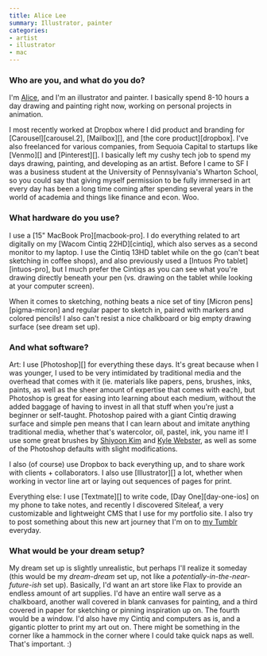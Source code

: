 ```yaml
---
title: Alice Lee
summary: Illustrator, painter
categories:
- artist
- illustrator
- mac
---
```


### Who are you, and what do you do?

I'm [Alice](http://byalicelee.com/ "Alice's website."), and I'm an illustrator and painter. I basically spend 8-10 hours a day drawing and painting right now, working on personal projects in animation.

I most recently worked at Dropbox where I did product and branding for [Carousel][carousel.2], [Mailbox][], and [the core product][dropbox]. I've also freelanced for various companies, from Sequoia Capital to startups like [Venmo][] and [Pinterest][]. I basically left my cushy tech job to spend my days drawing, painting, and developing as an artist. Before I came to SF I was a business student at the University of Pennsylvania's Wharton School, so you could say that giving myself permission to be fully immersed in art every day has been a long time coming after spending several years in the world of academia and things like finance and econ. Woo.

### What hardware do you use?

I use a [15" MacBook Pro][macbook-pro]. I do everything related to art digitally on my [Wacom Cintiq 22HD][cintiq], which also serves as a second monitor to my laptop. I use the Cintiq 13HD tablet while on the go (can't beat sketching in coffee shops), and also previously used a [Intuos Pro tablet][intuos-pro], but I much prefer the Cintiqs as you can see what you're drawing directly beneath your pen (vs. drawing on the tablet while looking at your computer screen).

When it comes to sketching, nothing beats a nice set of tiny [Micron pens][pigma-micron] and regular paper to sketch in, paired with markers and colored pencils! I also can't resist a nice chalkboard or big empty drawing surface (see dream set up).

### And what software?

Art: I use [Photoshop][] for everything these days. It's great because when I was younger, I used to be very intimidated by traditional media and the overhead that comes with it (ie. materials like papers, pens, brushes, inks, paints, as well as the sheer amount of expertise that comes with each), but Photoshop is great for easing into learning about each medium, without the added baggage of having to invest in all that stuff when you're just a beginner or self-taught. Photoshop paired with a giant Cintiq drawing surface and simple pen means that I can learn about and imitate anything traditional media, whether that's watercolor, oil, pastel, ink, you name it! I use some great brushes by [Shiyoon Kim](http://shiyoonkim.tumblr.com/ "Shiyoon's Tumblr site.") and [Kyle Webster](https://gumroad.com/kyletwebster/ "Kyle's Gumroad brush store."), as well as some of the Photoshop defaults with slight modifications.

I also (of course) use Dropbox to back everything up, and to share work with clients + collaborators. I also use [Illustrator][] a lot, whether when working in vector line art or laying out sequences of pages for print.

Everything else: I use [Textmate][] to write code, [Day One][day-one-ios] on my phone to take notes, and recently I discovered Siteleaf, a very customizable and lightweight CMS that I use for my portfolio site. I also try to post something about this new art journey that I'm on to [my Tumblr](http://blog.byalicelee.com/ "Alice's Tumblr site.") everyday.

### What would be your dream setup?

My dream set up is slightly unrealistic, but perhaps I'll realize it someday (this would be my _dream-dream_ set up, not like a _potentially-in-the-near-future-ish_ set up). Basically, I'd want an art store like Flax to provide an endless amount of art supplies. I'd have an entire wall serve as a chalkboard, another wall covered in blank canvases for painting, and a third covered in paper for sketching or pinning inspiration up on. The fourth would be a window. I'd also have my Cintiq and computers as is, and a gigantic plotter to print my art out on. There might be something in the corner like a hammock in the corner where I could take quick naps as well. That's important. :)